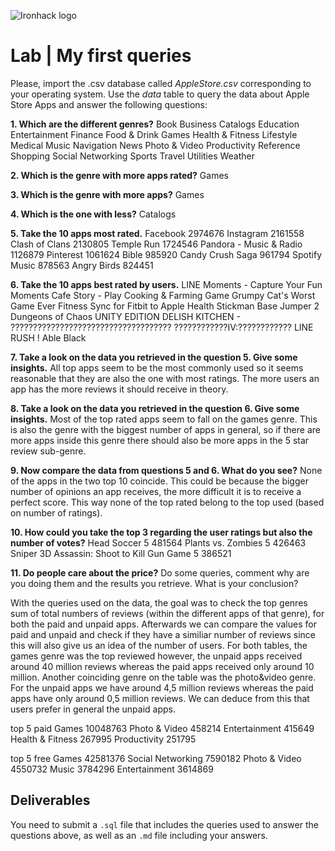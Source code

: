 ![Ironhack logo](https://i.imgur.com/1QgrNNw.png)

# Lab | My first queries

Please, import the .csv database called *AppleStore.csv* corresponding to your operating system. Use the *data* table to query the data about Apple Store Apps and answer the following questions: 

**1. Which are the different genres?**
Book
Business
Catalogs
Education
Entertainment
Finance
Food & Drink
Games
Health & Fitness
Lifestyle
Medical
Music
Navigation
News
Photo & Video
Productivity
Reference
Shopping
Social Networking
Sports
Travel
Utilities
Weather

**2. Which is the genre with more apps rated?**
 Games

**3. Which is the genre with more apps?** 
Games

**4. Which is the one with less?**
Catalogs

**5. Take the 10 apps most rated.**
Facebook	2974676
Instagram	2161558
Clash of Clans	2130805
Temple Run	1724546
Pandora - Music & Radio	1126879
Pinterest	1061624
Bible	985920
Candy Crush Saga	961794
Spotify Music	878563
Angry Birds	824451

**6. Take the 10 apps best rated by users.**
LINE Moments - Capture Your Fun Moments
Cafe Story - Play Cooking & Farming Game
Grumpy Cat's Worst Game Ever
Fitness Sync for Fitbit to Apple Health
Stickman Base Jumper 2
Dungeons of Chaos UNITY EDITION
DELISH KITCHEN - ????????????????????????????????????
????????????IV:????????????
LINE RUSH !
Able Black

**7. Take a look on the data you retrieved in the question 5. Give some insights.**
All top apps seem to be the most commonly used so it seems reasonable that they are also the one with most ratings.
The more users an app has the more reviews it should receive in theory. 

**8. Take a look on the data you retrieved in the question 6. Give some insights.**
Most of the top rated apps seem to fall on the games genre. 
This is also the genre with the biggest number of apps in general, so if there are more apps inside this genre there should also be more apps in the 5 star review sub-genre. 

**9. Now compare the data from questions 5 and 6. What do you see?**
None of the apps in the two top 10 coincide. This could be because the bigger number of opinions an app receives, the more difficult it is to receive a perfect score. This way none of the top rated belong to the top used (based on number of ratings).

**10. How could you take the top 3 regarding the user ratings but also the number of votes?**
Head Soccer	5	481564
Plants vs. Zombies	5	426463
Sniper 3D Assassin: Shoot to Kill Gun Game	5	386521

**11. Do people care about the price?** Do some queries, comment why are you doing them and the results you retrieve. What is your conclusion?

With the queries used on the data, the goal was to check the top genres sum of total numbers of reviews (within the different apps of that genre), for both the paid and unpaid apps. 
Afterwards we can compare the values for paid and unpaid and check if they have a similiar number of reviews since this will also give us an idea of the number of users.
For both tables, the games genre was the top reviewed however, the unpaid apps received around 40 million reviews whereas the paid apps received only around 10 million. 
Another coinciding genre on the table was the photo&video genre. For the unpaid apps we have around 4,5 million reviews whereas the paid apps have only around 0,5 million reviews.
We can deduce from this that users prefer in general the unpaid apps.

top 5 paid
Games	10048763
Photo & Video	458214
Entertainment	415649
Health & Fitness	267995
Productivity	251795

top 5 free
Games	42581376
Social Networking	7590182
Photo & Video	4550732
Music	3784296
Entertainment	3614869

## Deliverables 
You need to submit a `.sql` file that includes the queries used to answer the questions above, as well as an `.md` file including your answers. 
